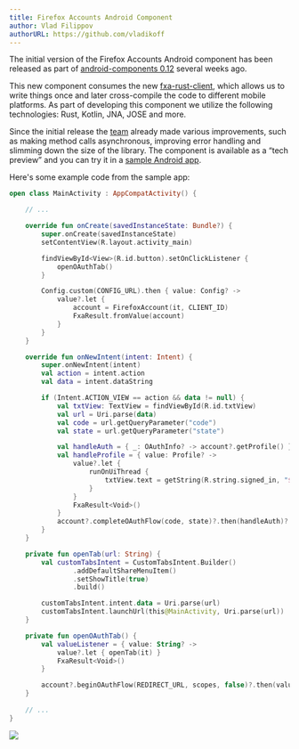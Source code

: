 ```yaml
---
title: Firefox Accounts Android Component
author: Vlad Filippov
authorURL: https://github.com/vladikoff
---
```


The initial version of the Firefox Accounts Android component has been released as part of [android-components 0.12](https://github.com/mozilla-mobile/android-components/releases) several weeks ago.


<!--truncate-->


This new component consumes the new [fxa-rust-client](https://github.com/mozilla/application-services/tree/master/fxa-rust-client), which allows us to write things once and later cross-compile the code to different mobile platforms. As part of developing this component we utilize the following technologies: Rust, Kotlin, JNA, JOSE and more.

Since the initial release the [team](https://github.com/mozilla-mobile/android-components/graphs/contributors) already made various improvements, such as making method calls asynchronous, improving error handling and slimming down the size of the library. The component is available as a “tech preview” and you can try it in a [sample Android app](https://github.com/mozilla-mobile/android-components/tree/master/samples/firefox-accounts).

Here's some example code from the sample app:


```kt
open class MainActivity : AppCompatActivity() {

    // ...

    override fun onCreate(savedInstanceState: Bundle?) {
        super.onCreate(savedInstanceState)
        setContentView(R.layout.activity_main)

        findViewById<View>(R.id.button).setOnClickListener {
            openOAuthTab()
        }

        Config.custom(CONFIG_URL).then { value: Config? ->
            value?.let {
                account = FirefoxAccount(it, CLIENT_ID)
                FxaResult.fromValue(account)
            }
        }
    }

    override fun onNewIntent(intent: Intent) {
        super.onNewIntent(intent)
        val action = intent.action
        val data = intent.dataString

        if (Intent.ACTION_VIEW == action && data != null) {
            val txtView: TextView = findViewById(R.id.txtView)
            val url = Uri.parse(data)
            val code = url.getQueryParameter("code")
            val state = url.getQueryParameter("state")

            val handleAuth = { _: OAuthInfo? -> account?.getProfile() }
            val handleProfile = { value: Profile? ->
                value?.let {
                    runOnUiThread {
                        txtView.text = getString(R.string.signed_in, "${it.displayName ?: ""} ${it.email}")
                    }
                }
                FxaResult<Void>()
            }
            account?.completeOAuthFlow(code, state)?.then(handleAuth)?.then(handleProfile)
        }
    }

    private fun openTab(url: String) {
        val customTabsIntent = CustomTabsIntent.Builder()
                .addDefaultShareMenuItem()
                .setShowTitle(true)
                .build()

        customTabsIntent.intent.data = Uri.parse(url)
        customTabsIntent.launchUrl(this@MainActivity, Uri.parse(url))
    }

    private fun openOAuthTab() {
        val valueListener = { value: String? ->
            value?.let { openTab(it) }
            FxaResult<Void>()
        }

        account?.beginOAuthFlow(REDIRECT_URL, scopes, false)?.then(valueListener)
    }
    
    // ...
}
```

![](/application-services/img/blog/2018-07-11/and-comp2.jpg)
